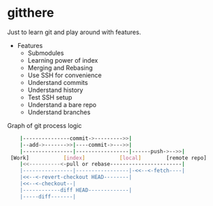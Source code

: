 # gitthere
Just to learn git and play around with features.

+ Features
    * Submodules
    * Learning power of index
    * Merging and Rebasing
    * Use SSH for convenience
    * Understand commits
    * Understand history
    * Test SSH setup
    * Understand a bare repo
    * Understand branches
    

Graph of git process logic

```sh
    |---------------commit->--------->>|
    |--add->------->>|----commit->--->>|
    |----------------|-----------------|------push->-->>|
 [Work]           [index]           [local]        [remote repo]
    |<<----------<-pull or rebase-----------------------|
    |----------------|-----------------|-<<--<-fetch----|
    |<<--<-revert-checkout HEAD--------|
    |<<--<-checkout--|
    |------------diff HEAD-------------|
    |-----diff-------|
```
